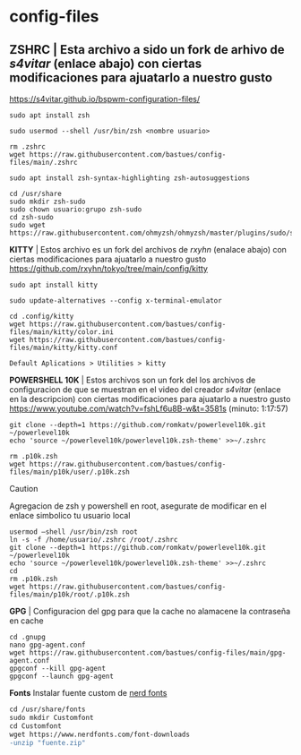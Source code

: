 # config-files
## ZSHRC | Esta archivo a sido un fork de arhivo de *s4vitar* (enlace abajo) con ciertas modificaciones para ajuatarlo a nuestro gusto
https://s4vitar.github.io/bspwm-configuration-files/  
```
sudo apt install zsh
```
```
sudo usermod --shell /usr/bin/zsh <nombre usuario>
```
```
rm .zshrc
wget https://raw.githubusercontent.com/bastues/config-files/main/.zshrc
```
```
sudo apt install zsh-syntax-highlighting zsh-autosuggestions
```
```
cd /usr/share
sudo mkdir zsh-sudo
sudo chown usuario:grupo zsh-sudo
cd zsh-sudo
sudo wget https://raw.githubusercontent.com/ohmyzsh/ohmyzsh/master/plugins/sudo/sudo.plugin.zsh
```

**KITTY** | Estos archivo es un fork del archivos de *rxyhn* (enalace abajo) con ciertas modificaciones para ajuatarlo a nuestro gusto 
https://github.com/rxyhn/tokyo/tree/main/config/kitty
```
sudo apt install kitty
```
```
sudo update-alternatives --config x-terminal-emulator
```
```
cd .config/kitty
wget https://raw.githubusercontent.com/bastues/config-files/main/kitty/color.ini
wget https://raw.githubusercontent.com/bastues/config-files/main/kitty/kitty.conf
```
```
Default Aplications > Utilities > kitty
```

**POWERSHELL 10K** | Estos archivos son un fork del los archivos de configuracion de que se muestran en el video del creador *s4vitar* (enlace en la descripcion) con ciertas modificaciones para ajuatarlo a nuestro gusto 
https://www.youtube.com/watch?v=fshLf6u8B-w&t=3581s (minuto: 1:17:57)
```
git clone --depth=1 https://github.com/romkatv/powerlevel10k.git ~/powerlevel10k
echo 'source ~/powerlevel10k/powerlevel10k.zsh-theme' >>~/.zshrc
```
```
rm .p10k.zsh
wget https://raw.githubusercontent.com/bastues/config-files/main/p10k/user/.p10k.zsh
```
> [!CAUTION]
> Agregacion de zsh y powershell en root, asegurate de modificar en el enlace simbolico tu usuario local
```
usermod –shell /usr/bin/zsh root
ln -s -f /home/usuario/.zshrc /root/.zshrc
git clone --depth=1 https://github.com/romkatv/powerlevel10k.git ~/powerlevel10k
echo 'source ~/powerlevel10k/powerlevel10k.zsh-theme' >>~/.zshrc
cd
rm .p10k.zsh
wget https://raw.githubusercontent.com/bastues/config-files/main/p10k/root/.p10k.zsh
```
**GPG** | Configuracion del gpg para que la cache no alamacene la contraseña en cache
```
cd .gnupg
nano gpg-agent.conf
wget https://raw.githubusercontent.com/bastues/config-files/main/gpg-agent.conf
gpgconf --kill gpg-agent
gpgconf --launch gpg-agent
```
**Fonts** Instalar fuente custom de [nerd fonts](https://www.nerdfonts.com/font-downloads)
```diff
cd /usr/share/fonts
sudo mkdir Customfont
cd Customfont
wget https://www.nerdfonts.com/font-downloads
-unzip "fuente.zip"
```


